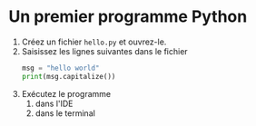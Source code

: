 # Un premier programme Python

1. Créez un fichier `hello.py` et ouvrez-le.
1. Saisissez les lignes suivantes dans le fichier
    ```python
    msg = "hello world"
    print(msg.capitalize())
    ```
1. Exécutez le programme
    1. dans l'IDE
    1. dans le terminal
